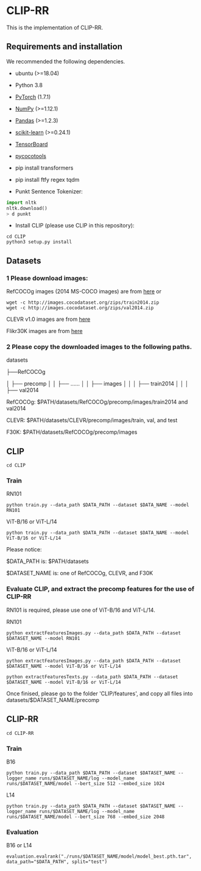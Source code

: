 # CLIP-RR
This is the implementation of CLIP-RR.

## Requirements and installation
We recommended the following dependencies.
* ubuntu (>=18.04)

* Python 3.8

* [PyTorch](https://pytorch.org/) (1.7.1)

* [NumPy](https://numpy.org/) (>=1.12.1)

* [Pandas](https://pandas.pydata.org/) (>=1.2.3)

* [scikit-learn](https://scikit-learn.org/stable/) (>=0.24.1)

* [TensorBoard](https://github.com/TeamHG-Memex/tensorboard_logger) 

* [pycocotools](https://github.com/cocodataset/cocoapi) 

* pip install transformers

* pip install ftfy regex tqdm

* Punkt Sentence Tokenizer:

``` python
import nltk
nltk.download()
> d punkt
``` 

* Install CLIP (please use CLIP in this repository):
``` 
cd CLIP
python3 setup.py install
```

## Datasets
### 1 Please download images:

RefCOCOg images (2014 MS-COCO images) are from [here](https://cocodataset.org/#download) or
```
wget -c http://images.cocodataset.org/zips/train2014.zip
wget -c http://images.cocodataset.org/zips/val2014.zip
```

CLEVR v1.0 images are from [here](https://cs.stanford.edu/people/jcjohns/clevr/)

Flikr30K images are from [here](https://www.kaggle.com/datasets/hsankesara/flickr-image-dataset)

### 2 Please copy the downloaded images to the following paths.

datasets

├──RefCOCOg

│   ├── precomp
│   │      ├── ......
│   │      ├── images
│   │      │    ├── train2014
│   │      │    ├── val2014

RefCOCOg: $PATH/datasets/RefCOCOg/precomp/images/train2014 and val2014

CLEVR: $PATH/datasets/CLEVR/precomp/images/train, val, and test

F30K: $PATH/datasets/RefCOCOg/precomp/images

## CLIP
```
cd CLIP
```
### Train

RN101
```
python train.py --data_path $DATA_PATH --dataset $DATA_NAME --model RN101
```
ViT-B/16 or ViT-L/14
```
python train.py --data_path $DATA_PATH --dataset $DATA_NAME --model ViT-B/16 or ViT-L/14
```

Please notice: 

$DATA_PATH is: $PATH/datasets

$DATASET_NAME is: one of RefCOCOg, CLEVR, and F30K

### Evaluate CLIP, and extract the precomp features for the use of CLIP-RR

RN101 is required, please use one of ViT-B/16 and ViT-L/14.

RN101
```
python extractFeaturesImages.py --data_path $DATA_PATH --dataset $DATASET_NAME --model RN101
```

ViT-B/16 or ViT-L/14
```
python extractFeaturesImages.py --data_path $DATA_PATH --dataset $DATASET_NAME --model ViT-B/16 or ViT-L/14
```
```
python extractFeaturesTexts.py --data_path $DATA_PATH --dataset $DATASET_NAME --model ViT-B/16 or ViT-L/14
```
Once finised, please go to the folder 'CLIP/features', and copy all files into datasets/$DATASET_NAME/precomp

## CLIP-RR
```
cd CLIP-RR
```
### Train

B16
```
python train.py --data_path $DATA_PATH --dataset $DATASET_NAME --logger_name runs/$DATASET_NAME/log --model_name runs/$DATASET_NAME/model --bert_size 512 --embed_size 1024
```
L14
```
python train.py --data_path $DATA_PATH --dataset $DATASET_NAME --logger_name runs/$DATASET_NAME/log --model_name runs/$DATASET_NAME/model --bert_size 768 --embed_size 2048
```

### Evaluation

B16 or L14
```
evaluation.evalrank("./runs/$DATASET_NAME/model/model_best.pth.tar", data_path="$DATA_PATH", split="test")
```
